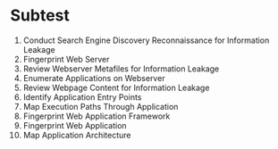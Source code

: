 
# Subtest
1. Conduct Search Engine Discovery Reconnaissance for Information Leakage
2. Fingerprint Web Server
3. Review Webserver Metafiles for Information Leakage
4. Enumerate Applications on Webserver
5. Review Webpage Content for Information Leakage
6. Identify Application Entry Points
7. Map Execution Paths Through Application
8. Fingerprint Web Application Framework
9. Fingerprint Web Application
10. Map Application Architecture
